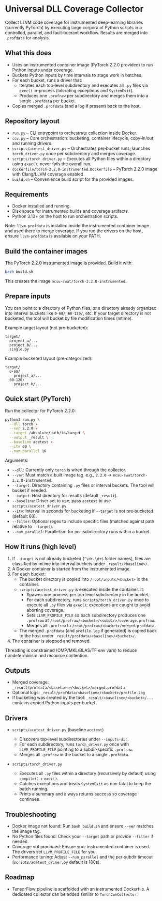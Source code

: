 # Universal DLL Coverage Collector

Collect LLVM code coverage for instrumented deep‑learning libraries (currently PyTorch) by executing large corpora of Python scripts in a controlled, parallel, and fault‑tolerant workflow. Results are merged into `.profdata` for analysis.

## What this does

- Uses an instrumented container image (PyTorch 2.2.0 provided) to run Python inputs under coverage.
- Buckets Python inputs by time intervals to stage work in batches.
- For each bucket, runs a driver that:
  - Iterates each top‑level subdirectory and executes all `.py` files via `exec()` in‑process (tolerating exceptions and `SystemExit`).
  - Produces one `.profraw` per subdirectory and merges them into a single `.profdata` per bucket.
- Copies merged `.profdata` (and a log if present) back to the host.

## Repository layout

- `run.py` – CLI entrypoint to orchestrate collection inside Docker.
- `cov.py` – Core orchestration: bucketing, container lifecycle, copy‑in/out, and running drivers.
- `scripts/acetest_driver.py` – Orchestrates per‑bucket runs; launches `torch_driver.py` once per subdirectory and merges coverage.
- `scripts/torch_driver.py` – Executes all Python files within a directory using `exec()`; never fails the overall run.
- `dockerfile/torch-2.2.0-instrumented.Dockerfile` – PyTorch 2.2.0 image with Clang/LLVM coverage enabled.
- `build.sh` – Convenience build script for the provided images.

## Requirements

- Docker installed and running.
- Disk space for instrumented builds and coverage artifacts.
- Python 3.10+ on the host to run orchestration scripts.

Note: `llvm-profdata` is installed inside the instrumented container image and used there to merge coverage. If you run the drivers on the host, ensure `llvm-profdata` is available on your PATH.

## Build the container images

The PyTorch 2.2.0 instrumented image is provided. Build it with:

```bash
bash build.sh
```

This creates the image `ncsu-swat/torch-2.2.0-instrumented`.

## Prepare inputs

You can point to a directory of Python files, or a directory already organized into interval buckets like `0-60/`, `60-120/`, etc. If your target directory is not bucketed, the tool will bucket by file modification times (mtime).

Example target layout (not pre‑bucketed):

```
target/
  project_a/...
  project_b/...
  single.py
```

Example bucketed layout (pre‑categorized):

```
target/
  0-60/
    project_a/...
  60-120/
    project_b/...
```

## Quick start (PyTorch)

Run the collector for PyTorch 2.2.0:

```bash
python3 run.py \
  --dll torch \
  --ver 2.2.0 \
  --target /absolute/path/to/target \
  --output _result \
  --baseline acetest \
  --itv 60 \
  --num_parallel 16
```

Arguments:
- `--dll`: Currently only `torch` is wired through the collector.
- `--ver`: Must match a built image tag, e.g., `2.2.0` → `ncsu-swat/torch-2.2.0-instrumented`.
- `--target`: Directory containing `.py` files or interval buckets. The tool will bucket if needed.
- `--output`: Host directory for results (default `_result`).
- `--baseline`: Driver set to use; pass `acetest` to use `scripts/acetest_driver.py`.
- `--itv`: Interval in seconds for bucketing if `--target` is not pre‑bucketed (default 60).
- `--filter`: Optional regex to include specific files (matched against path relative to `--target`).
- `--num_parallel`: Parallelism for per‑subdirectory runs within a bucket.

## How it runs (high level)

1. If `--target` is not already bucketed (`^\d+-\d+$` folder names), files are classified by mtime into interval buckets under `_result/<baseline>/`.
2. A Docker container is started from the instrumented image.
3. For each bucket:
   - The bucket directory is copied into `/root/inputs/<bucket>` in the container.
   - `scripts/acetest_driver.py` is executed inside the container. It:
     - Spawns one process per top‑level subdirectory in the bucket.
     - For each subdirectory, runs `scripts/torch_driver.py` once to execute all `.py` files via `exec()`; exceptions are caught to avoid aborting coverage.
     - Sets `LLVM_PROFILE_FILE` so each subdirectory produces one `.profraw` at `/root/profraw/<bucket>/<subdir>/coverage.profraw`.
     - Merges all `.profraw` to `/root/profraw/<bucket>/merged.profdata`.
   - The merged `.profdata` (and `profile.log` if generated) is copied back to the host under `_result/profdata/<baseline>/<bucket>/`.
4. The container is stopped and removed.

Threading is constrained (OMP/MKL/BLAS/TF env vars) to reduce nondeterminism and resource contention.

## Outputs

- Merged coverage: `_result/profdata/<baseline>/<bucket>/merged.profdata`
- Optional logs: `_result/profdata/<baseline>/<bucket>/profile.log`
- If bucketing was created by the tool: `_result/<baseline>/<bucket>/...` contains copied Python inputs per bucket.

## Drivers

- `scripts/acetest_driver.py` (baseline `acetest`)
  - Discovers top‑level subdirectories under `--inputs-dir`.
  - For each subdirectory, runs `torch_driver.py` once with `LLVM_PROFILE_FILE` pointing to a subdir‑specific `.profraw`.
  - Merges all `.profraw` in the bucket to a single `.profdata`.

- `scripts/torch_driver.py`
  - Executes all `.py` files within a directory (recursively by default) using `compile()` + `exec()`.
  - Catches exceptions and treats `SystemExit` as non‑fatal to keep the batch running.
  - Prints a summary and always returns success so coverage continues.

## Troubleshooting

- Docker image not found: Run `bash build.sh` and ensure `--ver` matches the image tag.
- No Python files found: Check your `--target` path or provide `--filter` if needed.
- Coverage not produced: Ensure your instrumented container is used. The drivers set `LLVM_PROFILE_FILE` for you.
- Performance tuning: Adjust `--num_parallel` and the per‑subdir timeout (`scripts/acetest_driver.py` default is 180s).

## Roadmap

- TensorFlow pipeline is scaffolded with an instrumented Dockerfile. A dedicated collector can be added similar to `TorchCovCollector`.
